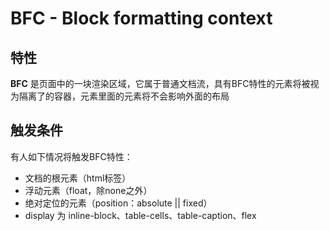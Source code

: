 <!--
 * @Author: Kaiser
 * @Date: 2020-02-14 10:27:13
 * @Last Modified by: Kaiser
 * @Last Modified time: 2020-03-10 09:01:07
 * @Description: BFC
 -->
# BFC - Block formatting context

## 特性
**BFC** 是页面中的一块渲染区域，它属于普通文档流，具有BFC特性的元素将被视为隔离了的容器，元素里面的元素将不会影响外面的布局

## 触发条件
有人如下情况将触发BFC特性：
* 文档的根元素（html标签）
* 浮动元素（float，除none之外）
* 绝对定位的元素（position：absolute || fixed）
* display 为 inline-block、table-cells、table-caption、flex

